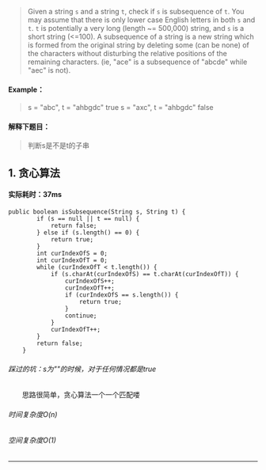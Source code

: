 > Given a string `s` and a string `t`, check if `s` is subsequence of `t`.
You may assume that there is only lower case English letters in both `s` and `t`. `t` is potentially a very long (length ~= 500,000) string, and `s` is a short string (<=100).
A subsequence of a string is a new string which is formed from the original string by deleting some (can be none) of the characters without disturbing the relative positions of the remaining characters. (ie, "ace" is a subsequence of "abcde" while "aec" is not).
#### Example：
> s = "abc", t = "ahbgdc" true
> s = "axc", t = "ahbgdc" false

#### 解释下题目：
> 判断s是不是t的子串


## 1. 贪心算法
#### 实际耗时：37ms
```
public boolean isSubsequence(String s, String t) {
        if (s == null || t == null) {
            return false;
        } else if (s.length() == 0) {
            return true;
        }
        int curIndexOfS = 0;
        int curIndexOfT = 0;
        while (curIndexOfT < t.length()) {
            if (s.charAt(curIndexOfS) == t.charAt(curIndexOfT)) {
                curIndexOfS++;
                curIndexOfT++;
                if (curIndexOfS == s.length()) {
                    return true;
                }
                continue;
            }
            curIndexOfT++;
        }
        return false;
    }
```
###### 踩过的坑：s为""的时候，对于任何情况都是true
&emsp;&emsp;思路很简单，贪心算法一个一个匹配喽
###### 时间复杂度O(n)
###### 空间复杂度O(1)
---------

